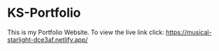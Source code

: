 # KS-Portfolio
This is my Portfolio Website.
To view the live link click: https://musical-starlight-dce3af.netlify.app/
